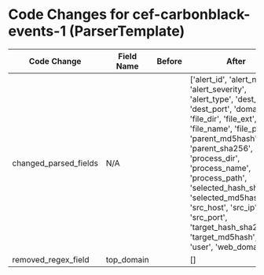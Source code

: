 # Code Changes for cef-carbonblack-events-1 (ParserTemplate)

| Code Change | Field Name | Before | After |
|-------------|------------|--------|-------|
| changed_parsed_fields | N/A |  | ['alert_id', 'alert_name', 'alert_severity', 'alert_type', 'dest_ip', 'dest_port', 'domain', 'file_dir', 'file_ext', 'file_name', 'file_path', 'parent_md5hash', 'parent_sha256', 'process_dir', 'process_name', 'process_path', 'selected_hash_sha256', 'selected_md5hash', 'src_host', 'src_ip', 'src_port', 'target_hash_sha256', 'target_md5hash', 'time', 'user', 'web_domain'] |
| removed_regex_field | top_domain |  | [] |